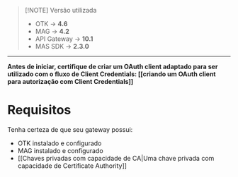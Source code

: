 > [!NOTE] Versão utilizada
> - OTK -> **4.6**
> - MAG -> **4.2**
> - API Gateway -> **10.1**
> - MAS SDK -> **2.3.0**

---
**Antes de iniciar, certifique de criar um OAuth client adaptado para ser utilizado com o fluxo de Client Credentials: [[criando um OAuth client para autorização com Client Credentials]]** 

# Requisitos

Tenha certeza de que seu gateway possui:
- OTK instalado e configurado
- MAG instalado e configurado
- [[Chaves privadas com capacidade de CA|Uma chave privada com capacidade de Certificate Authority]]
